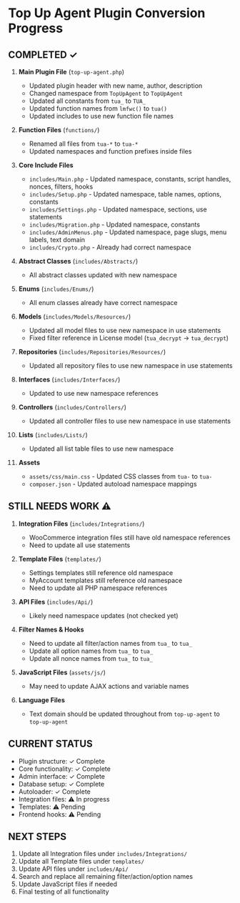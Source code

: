 # Top Up Agent Plugin Conversion Progress

## COMPLETED ✓

1. **Main Plugin File** (`top-up-agent.php`)

   - Updated plugin header with new name, author, description
   - Changed namespace from `TopUpAgent` to `TopUpAgent`
   - Updated all constants from `tua_` to `TUA_`
   - Updated function names from `lmfwc()` to `tua()`
   - Updated includes to use new function file names

2. **Function Files** (`functions/`)

   - Renamed all files from `tua-*` to `tua-*`
   - Updated namespaces and function prefixes inside files

3. **Core Include Files**

   - `includes/Main.php` - Updated namespace, constants, script handles, nonces, filters, hooks
   - `includes/Setup.php` - Updated namespace, table names, options, constants
   - `includes/Settings.php` - Updated namespace, sections, use statements
   - `includes/Migration.php` - Updated namespace, constants
   - `includes/AdminMenus.php` - Updated namespace, page slugs, menu labels, text domain
   - `includes/Crypto.php` - Already had correct namespace

4. **Abstract Classes** (`includes/Abstracts/`)

   - All abstract classes updated with new namespace

5. **Enums** (`includes/Enums/`)

   - All enum classes already have correct namespace

6. **Models** (`includes/Models/Resources/`)

   - Updated all model files to use new namespace in use statements
   - Fixed filter reference in License model (`tua_decrypt` → `tua_decrypt`)

7. **Repositories** (`includes/Repositories/Resources/`)

   - Updated all repository files to use new namespace in use statements

8. **Interfaces** (`includes/Interfaces/`)

   - Updated to use new namespace references

9. **Controllers** (`includes/Controllers/`)

   - Updated all controller files to use new namespace in use statements

10. **Lists** (`includes/Lists/`)

    - Updated all list table files to use new namespace

11. **Assets**
    - `assets/css/main.css` - Updated CSS classes from `tua-` to `tua-`
    - `composer.json` - Updated autoload namespace mappings

## STILL NEEDS WORK ⚠️

1. **Integration Files** (`includes/Integrations/`)

   - WooCommerce integration files still have old namespace references
   - Need to update all use statements

2. **Template Files** (`templates/`)

   - Settings templates still reference old namespace
   - MyAccount templates still reference old namespace
   - Need to update all PHP namespace references

3. **API Files** (`includes/Api/`)

   - Likely need namespace updates (not checked yet)

4. **Filter Names & Hooks**

   - Need to update all filter/action names from `tua_` to `tua_`
   - Update all option names from `tua_` to `tua_`
   - Update all nonce names from `tua_` to `tua_`

5. **JavaScript Files** (`assets/js/`)

   - May need to update AJAX actions and variable names

6. **Language Files**
   - Text domain should be updated throughout from `top-up-agent` to `top-up-agent`

## CURRENT STATUS

- Plugin structure: ✓ Complete
- Core functionality: ✓ Complete
- Admin interface: ✓ Complete
- Database setup: ✓ Complete
- Autoloader: ✓ Complete
- Integration files: ⚠️ In progress
- Templates: ⚠️ Pending
- Frontend hooks: ⚠️ Pending

## NEXT STEPS

1. Update all Integration files under `includes/Integrations/`
2. Update all Template files under `templates/`
3. Update API files under `includes/Api/`
4. Search and replace all remaining filter/action/option names
5. Update JavaScript files if needed
6. Final testing of all functionality
